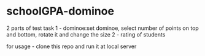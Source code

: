 # schoolGPA-dominoe
2 parts of test task
1 - dominoe:set dominoe, select number of points on top and bottom, rotate it and change the size
2 - rating of students

for usage - clone this repo and run it at local server 

